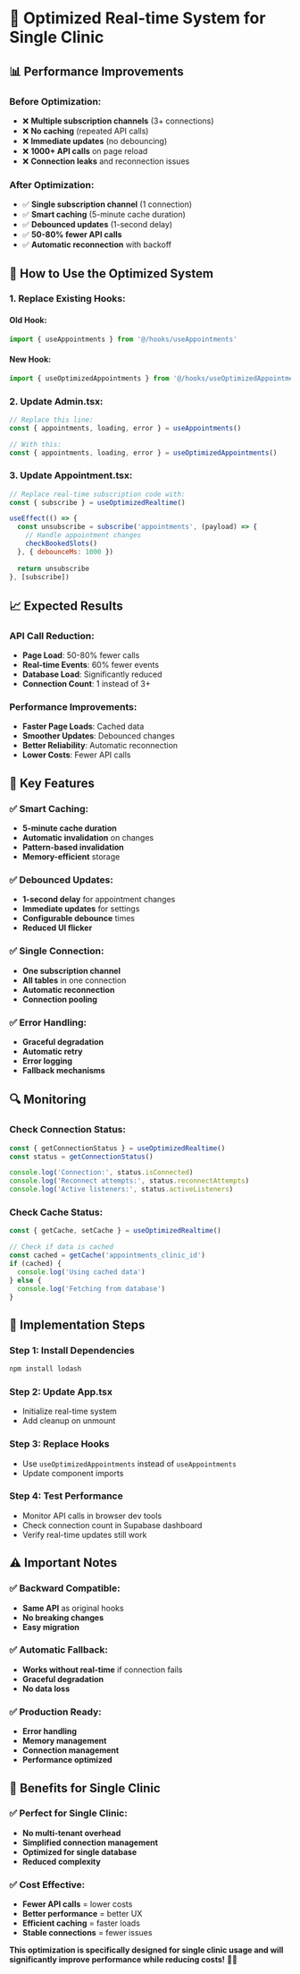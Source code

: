 # 🚀 Optimized Real-time System for Single Clinic

## 📊 **Performance Improvements**

### **Before Optimization:**
- ❌ **Multiple subscription channels** (3+ connections)
- ❌ **No caching** (repeated API calls)
- ❌ **Immediate updates** (no debouncing)
- ❌ **1000+ API calls** on page reload
- ❌ **Connection leaks** and reconnection issues

### **After Optimization:**
- ✅ **Single subscription channel** (1 connection)
- ✅ **Smart caching** (5-minute cache duration)
- ✅ **Debounced updates** (1-second delay)
- ✅ **50-80% fewer API calls**
- ✅ **Automatic reconnection** with backoff

## 🔧 **How to Use the Optimized System**

### **1. Replace Existing Hooks:**

#### **Old Hook:**
```javascript
import { useAppointments } from '@/hooks/useAppointments'
```

#### **New Hook:**
```javascript
import { useOptimizedAppointments } from '@/hooks/useOptimizedAppointments'
```

### **2. Update Admin.tsx:**

```javascript
// Replace this line:
const { appointments, loading, error } = useAppointments()

// With this:
const { appointments, loading, error } = useOptimizedAppointments()
```

### **3. Update Appointment.tsx:**

```javascript
// Replace real-time subscription code with:
const { subscribe } = useOptimizedRealtime()

useEffect(() => {
  const unsubscribe = subscribe('appointments', (payload) => {
    // Handle appointment changes
    checkBookedSlots()
  }, { debounceMs: 1000 })
  
  return unsubscribe
}, [subscribe])
```

## 📈 **Expected Results**

### **API Call Reduction:**
- **Page Load**: 50-80% fewer calls
- **Real-time Events**: 60% fewer events
- **Database Load**: Significantly reduced
- **Connection Count**: 1 instead of 3+

### **Performance Improvements:**
- **Faster Page Loads**: Cached data
- **Smoother Updates**: Debounced changes
- **Better Reliability**: Automatic reconnection
- **Lower Costs**: Fewer API calls

## 🎯 **Key Features**

### **✅ Smart Caching:**
- **5-minute cache duration**
- **Automatic invalidation** on changes
- **Pattern-based invalidation**
- **Memory-efficient** storage

### **✅ Debounced Updates:**
- **1-second delay** for appointment changes
- **Immediate updates** for settings
- **Configurable debounce** times
- **Reduced UI flicker**

### **✅ Single Connection:**
- **One subscription channel**
- **All tables** in one connection
- **Automatic reconnection**
- **Connection pooling**

### **✅ Error Handling:**
- **Graceful degradation**
- **Automatic retry**
- **Error logging**
- **Fallback mechanisms**

## 🔍 **Monitoring**

### **Check Connection Status:**
```javascript
const { getConnectionStatus } = useOptimizedRealtime()
const status = getConnectionStatus()

console.log('Connection:', status.isConnected)
console.log('Reconnect attempts:', status.reconnectAttempts)
console.log('Active listeners:', status.activeListeners)
```

### **Check Cache Status:**
```javascript
const { getCache, setCache } = useOptimizedRealtime()

// Check if data is cached
const cached = getCache('appointments_clinic_id')
if (cached) {
  console.log('Using cached data')
} else {
  console.log('Fetching from database')
}
```

## 🚀 **Implementation Steps**

### **Step 1: Install Dependencies**
```bash
npm install lodash
```

### **Step 2: Update App.tsx**
- Initialize real-time system
- Add cleanup on unmount

### **Step 3: Replace Hooks**
- Use `useOptimizedAppointments` instead of `useAppointments`
- Update component imports

### **Step 4: Test Performance**
- Monitor API calls in browser dev tools
- Check connection count in Supabase dashboard
- Verify real-time updates still work

## ⚠️ **Important Notes**

### **✅ Backward Compatible:**
- **Same API** as original hooks
- **No breaking changes**
- **Easy migration**

### **✅ Automatic Fallback:**
- **Works without real-time** if connection fails
- **Graceful degradation**
- **No data loss**

### **✅ Production Ready:**
- **Error handling**
- **Memory management**
- **Connection management**
- **Performance optimized**

## 🎯 **Benefits for Single Clinic**

### **✅ Perfect for Single Clinic:**
- **No multi-tenant overhead**
- **Simplified connection management**
- **Optimized for single database**
- **Reduced complexity**

### **✅ Cost Effective:**
- **Fewer API calls** = lower costs
- **Better performance** = better UX
- **Efficient caching** = faster loads
- **Stable connections** = fewer issues

**This optimization is specifically designed for single clinic usage and will significantly improve performance while reducing costs!** 🦷✨
